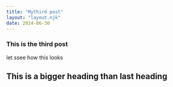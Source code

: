 ```yaml
---
title: "Mythird post"
layout: "layout.njk"
date: 2024-06-30
---
```


### This is the third post

let ssee how this looks 

## This is a bigger heading than last heading


